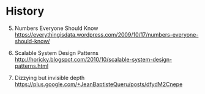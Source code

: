 # History

5. Numbers Everyone Should Know
<br>https://everythingisdata.wordpress.com/2009/10/17/numbers-everyone-should-know/

6. Scalable System Design Patterns
<br>http://horicky.blogspot.com/2010/10/scalable-system-design-patterns.html

1. Dizzying but invisible depth
<br>https://plus.google.com/+JeanBaptisteQueru/posts/dfydM2Cnepe








